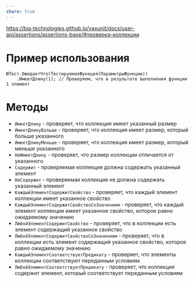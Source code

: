 ```yaml
---
share: true
---
```


https://bia-technologies.github.io/yaxunit/docs/user-api/assertions/assertions-base/#проверка-коллекции
# Пример использования
```bsl
ЮТест.ОжидаетЧто(ТестируемаяФункция(ПараметрыФункции))
	.ИмеетДлину(1); // Проверяем, что в результате выполнения функции 1 элемент
```
# Методы
- `ИмеетДлину` - проверяет, что коллекция имеет указанный размер
- `ИмеетДлинуБольше` - проверяет, что коллекция имеет размер, который больше указанного
- `ИмеетДлинуМеньше` - проверяет, что коллекция имеет размер, который меньше указанного
- `НеИмеетДлину` - проверяет, что размер коллекции отличается от указанного
- `Содержит` - проверяемая коллекция должна содержать указанный элемент
- `НеСодержит` - проверяемая коллекция не должна содержать указанный элемент
- `КаждыйЭлементСодержитСвойство` - проверяет, что каждый элемент коллекции имеет указанное свойство
- `КаждыйЭлементСодержитСвойствоСоЗначением` - проверяет, что каждый элемент коллекции имеет указанное свойство, которое равно ожидаемому значению
- `ЛюбойЭлементСодержитСвойство` - проверяет, что в коллекции есть элемент содержащий указанное свойство
- `ЛюбойЭлементСодержитСвойствоСоЗначением` - проверяет, что в коллекции есть элемент содержащий указанное свойство, которое равно ожидаемому значению
- `КаждыйЭлементСоответствуетПредикату` - проверяет, что элементы коллекции соответствуют переданным условиям
- `ЛюбойЭлементСоответствуетПредикату` - проверяет, что коллекция содержит элемент, который соответствует переданным условиям